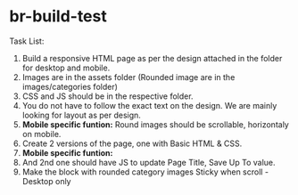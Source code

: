 # br-build-test
Task List: 
1. Build a responsive HTML page as per the design attached in the folder for desktop and mobile.
2. Images are in the assets folder (Rounded image are in the images/categories folder)
3. CSS and JS should be in the respective folder.
4. You do not have to follow the exact text on the design. We are mainly looking for layout as per design.
5. **Mobile specific funtion:** Round images should be scrollable, horizontaly on mobile.
6. Create 2 versions of the page, one with Basic HTML & CSS.
7. **Mobile specific funtion:**
8. And 2nd one should have JS to update Page Title, Save Up To value.
9. Make the block with rounded category images Sticky when scroll - Desktop only
